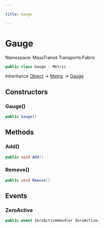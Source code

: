 ```yaml
---

title: Gauge

---
```


# Gauge

Namespace: MassTransit.Transports.Fabric

```csharp
public class Gauge : Metric
```

Inheritance [Object](https://learn.microsoft.com/en-us/dotnet/api/system.object) → [Metric](../masstransit-transports-fabric/metric) → [Gauge](../masstransit-transports-fabric/gauge)

## Constructors

### **Gauge()**

```csharp
public Gauge()
```

## Methods

### **Add()**

```csharp
public void Add()
```

### **Remove()**

```csharp
public void Remove()
```

## Events

### **ZeroActive**

```csharp
public event ZeroActiveHandler ZeroActive;
```
